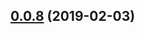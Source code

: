 ## [0.0.8](https://github.com/doomsower/whitewater/compare/@whitewater-guide/postgres-restore-s3@0.0.8...@whitewater-guide/postgres-restore-s3@0.0.8) (2019-02-03)
